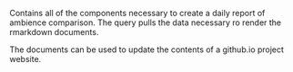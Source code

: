 Contains all of the components necessary to create a daily report of ambience comparison.  The query pulls the data necessary ro render the rmarkdown documents.

The documents can be used to update the contents of a github.io project website.
